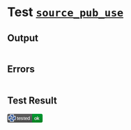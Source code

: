 # Test [`source_pub_use`](/doc/tests/statement_usage.md#L48)

## Output

```,plain
```

## Errors

```,plain
```

## Test Result

![OK](/doc/tests/.test/source_pub_use.png)
